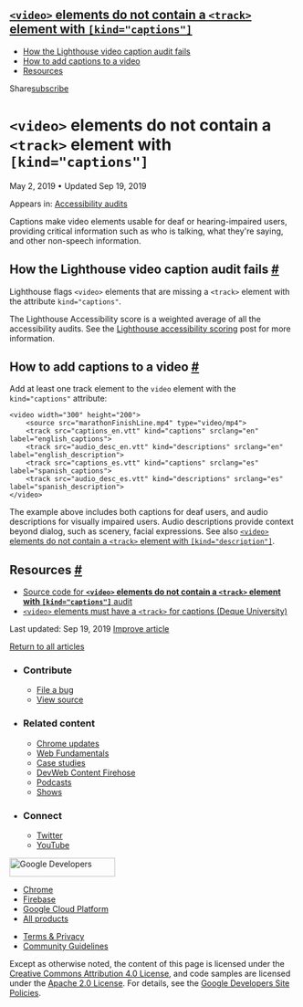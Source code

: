 ## <a href="#lesscodegreaterandltvideoandgtlesscodegreater-elements-do-not-contain-a-lesscodegreaterandlttrackandgtlesscodegreater-element-with-lesscodegreaterkindandquotcaptionsandquotlesscodegreater" class="w-toc__header--link"><code>&lt;video&gt;</code> elements do not contain a <code>&lt;track&gt;</code> element with <code>[kind="captions"]</code></a>

- [How the Lighthouse video caption audit fails](#how-the-lighthouse-video-caption-audit-fails)
- [How to add captions to a video](#how-to-add-captions-to-a-video)
- [Resources](#resources)

Share<a href="/newsletter/" class="gc-analytics-event w-actions__fab w-actions__fab--subscribe"><span>subscribe</span></a>

# `<video>` elements do not contain a `<track>` element with `[kind="captions"]`

May 2, 2019 <span class="w-author__separator">•</span> Updated Sep 19, 2019

<span class="w-post-signpost__title">Appears in:</span> <a href="/lighthouse-accessibility" class="w-post-signpost__link">Accessibility audits</a>

Captions make video elements usable for deaf or hearing-impaired users, providing critical information such as who is talking, what they're saying, and other non-speech information.

## How the Lighthouse video caption audit fails <a href="#how-the-lighthouse-video-caption-audit-fails" class="w-headline-link">#</a>

Lighthouse flags `<video>` elements that are missing a `<track>` element with the attribute `kind="captions"`.

The Lighthouse Accessibility score is a weighted average of all the accessibility audits. See the [Lighthouse accessibility scoring](/accessibility-scoring) post for more information.

## How to add captions to a video <a href="#how-to-add-captions-to-a-video" class="w-headline-link">#</a>

Add at least one track element to the `video` element with the `kind="captions"` attribute:

    <video width="300" height="200">
        <source src="marathonFinishLine.mp4" type="video/mp4">
        <track src="captions_en.vtt" kind="captions" srclang="en" label="english_captions">
        <track src="audio_desc_en.vtt" kind="descriptions" srclang="en" label="english_description">
        <track src="captions_es.vtt" kind="captions" srclang="es" label="spanish_captions">
        <track src="audio_desc_es.vtt" kind="descriptions" srclang="es" label="spanish_description">
    </video>

The example above includes both captions for deaf users, and audio descriptions for visually impaired users. Audio descriptions provide context beyond dialog, such as scenery, facial expressions. See also [`<video>` elements do not contain a `<track>` element with `[kind="description"]`](/video-description).

## Resources <a href="#resources" class="w-headline-link">#</a>

- [Source code for **`<video>` elements do not contain a `<track>` element with `[kind="captions"]`** audit](https://github.com/GoogleChrome/lighthouse/blob/master/lighthouse-core/audits/accessibility/video-caption.js)
- [`<video>` elements must have a `<track>` for captions (Deque University)](https://dequeuniversity.com/rules/axe/3.3/video-caption)

<span class="w-mr--sm">Last updated: Sep 19, 2019 </span>[Improve article](https://github.com/GoogleChrome/web.dev/blob/master/src/site/content/en/lighthouse-accessibility/video-caption/index.md)

<a href="/lighthouse-accessibility" class="gc-analytics-event w-article-navigation__link w-article-navigation__link--back w-article-navigation__link--single">Return to all articles</a>

- ### Contribute

  - <a href="https://github.com/GoogleChrome/web.dev/issues/new?assignees=&amp;labels=bug&amp;template=bug_report.md&amp;title=" class="w-footer__linkbox-link">File a bug</a>
  - <a href="https://github.com/googlechrome/web.dev" class="w-footer__linkbox-link">View source</a>

- ### Related content

  - <a href="https://blog.chromium.org/" class="w-footer__linkbox-link">Chrome updates</a>
  - <a href="https://developers.google.com/web/" class="w-footer__linkbox-link">Web Fundamentals</a>
  - <a href="https://developers.google.com/web/showcase/" class="w-footer__linkbox-link">Case studies</a>
  - <a href="https://devwebfeed.appspot.com/" class="w-footer__linkbox-link">DevWeb Content Firehose</a>
  - <a href="/podcasts/" class="w-footer__linkbox-link">Podcasts</a>
  - <a href="/shows/" class="w-footer__linkbox-link">Shows</a>

- ### Connect

  - <a href="https://www.twitter.com/ChromiumDev" class="w-footer__linkbox-link">Twitter</a>
  - <a href="https://www.youtube.com/user/ChromeDevelopers" class="w-footer__linkbox-link">YouTube</a>

<a href="https://developers.google.com/" class="w-footer__utility-logo-link"><img src="/images/lockup-color.png" alt="Google Developers" class="w-footer__utility-logo" width="185" height="33" /></a>

- <a href="https://developer.chrome.com/" class="w-footer__utility-link">Chrome</a>
- <a href="https://firebase.google.com/" class="w-footer__utility-link">Firebase</a>
- <a href="https://cloud.google.com/" class="w-footer__utility-link">Google Cloud Platform</a>
- <a href="https://developers.google.com/products" class="w-footer__utility-link">All products</a>

<!-- -->

- <a href="https://policies.google.com/" class="w-footer__utility-link">Terms &amp; Privacy</a>
- <a href="/community-guidelines/" class="w-footer__utility-link">Community Guidelines</a>

Except as otherwise noted, the content of this page is licensed under the [Creative Commons Attribution 4.0 License](https://creativecommons.org/licenses/by/4.0/), and code samples are licensed under the [Apache 2.0 License](https://www.apache.org/licenses/LICENSE-2.0). For details, see the [Google Developers Site Policies](https://developers.google.com/terms/site-policies).
